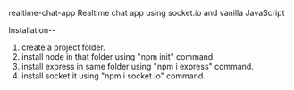 realtime-chat-app
Realtime chat app using socket.io and vanilla JavaScript

Installation--
1) create a project folder.
2) install node in that folder using "npm init" command.
3) install express in same folder using "npm i express" command.
4) install socket.it using "npm i socket.io" command. 


